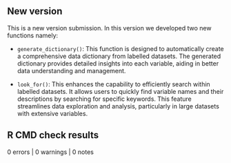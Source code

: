 ## New version

This is a new version submission. In this version we developed two new functions namely:

- `generate_dictionary()`: This function is designed to automatically create a comprehensive data dictionary from labelled datasets. The generated dictionary provides detailed insights into each variable, aiding in better data understanding and management.

- `look_for()`: This enhances the capability to efficiently search within labelled datasets. It allows users to quickly find variable names and their descriptions by searching for specific keywords. This feature streamlines data exploration and analysis, particularly in large datasets with extensive variables.

## R CMD check results

0 errors | 0 warnings | 0 notes

